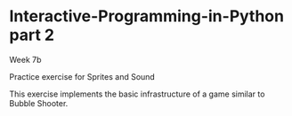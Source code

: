 # Interactive-Programming-in-Python part 2
Week 7b

Practice exercise for Sprites and Sound

This exercise implements the basic infrastructure of a game similar to Bubble Shooter. 
